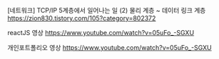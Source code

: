 [네트워크] TCP/IP 5계층에서 일어나는 일 (2) 물리 계층 ~ 데이터 링크 계층
https://zion830.tistory.com/105?category=802372


reactJS 영상
https://www.youtube.com/watch?v=05uFo_-SGXU

개인포트폴리오 영상
https://www.youtube.com/watch?v=05uFo_-SGXU


